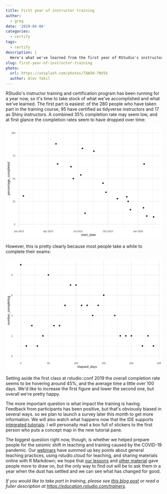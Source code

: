 ```yaml
---
title: First year of instructor training
author:
  - greg
date: '2020-04-06'
categories:
  - certify
tags:
  - certify
description: |
  Here's what we've learned from the first year of RStudio's instructor training and certification program.
slug: first-year-of-instructor-training
photo:
  url: https://unsplash.com/photos/TAW3H-7NV5k
  author: Alev Takil
---
```




RStudio's instructor training and certification program has been running for a year now,
so it's time to take stock of what we've accomplished and what we've learned.
The first part is easiest:
of the 280 people who have taken part in the training course,
95 have certified as tidyverse instructors and 17 as Shiny instructors.
A combined 35% completion rate may seem low,
and at first glance the completion rates seem to have dropped over time:

<img src="figs/completion-rates-1.png" width="672" />

However, this is pretty clearly because most people take a while to complete their exams:

<img src="figs/competion-times-1.png" width="672" />

Setting aside the first class at rstudio::conf 2019
the overall completion rate seems to be hovering around 45%,
and the average time a little over 100 days.
We'd like to increase the first figure and lower the second one,
but overall we're pretty happy.

The more important question is what impact the training is having.
Feedback from participants has been positive,
but that's obviously biased in several ways.
so we plan to launch a survey later this month to get more information.
We will also watch what happens now that the IDE supports [integrated tutorials][integrated-tutorials]:
I will personally mail a box full of stickers to
the first person who puts a concept map in the new tutorial pane.

The biggest question right now,
though,
is whether we helped prepare people for the seismic shift in teaching and training
caused by the COVID-19 pandemic.
Our [webinars][webinars] have summed up key points about general teaching practices,
using rstudio.cloud for teaching,
and sharing materials online with R Markdown;
we hope that [our lessons][lessons] and [other material][t3] gave people more to draw on,
but the only way to find out will be to ask them in a year
when the dust has settled and we can see what has changed for good.

*If you would like to take part in training,
please see [this blog post][reopening]
or read a fuller description at <https://education.rstudio.com/trainers>.*

[integrated-tutorials]: https://blog.rstudio.com/2020/02/25/rstudio-1-3-integrated-tutorials/
[lessons]: https://drive.google.com/drive/folders/13ohFt3D0EJ5PDbMaWTxnHH-hwA7G0IvY
[reopening]: https://education.rstudio.com/blog/2020/03/reopening-training-applications/
[t3]: http://teachtogether.tech
[webinars]: https://resources.rstudio.com/webinars
